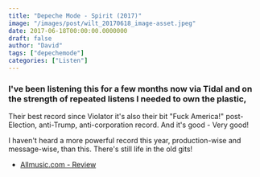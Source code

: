 ```yaml
---
title: "Depeche Mode - Spirit (2017)"
image: "/images/post/wilt_20170618_image-asset.jpeg"
date: 2017-06-18T00:00:00.0000000
draft: false
author: "David"
tags: ["depechemode"]
categories: ["Listen"]
---
```

### I've been listening this for a few months now via Tidal and on the strength of repeated listens I needed to own the plastic,  
  
Their best record since Violator it's also their bit "Fuck America!" post-Election, anti-Trump, anti-corporation record. And it's good - Very good!

 I haven't heard a more powerful record this year, production-wise and message-wise, than this. There's still life in the old gits!

-  [Allmusic.com - Review](http://www.allmusic.com/album/spirit-mw0003018716)
